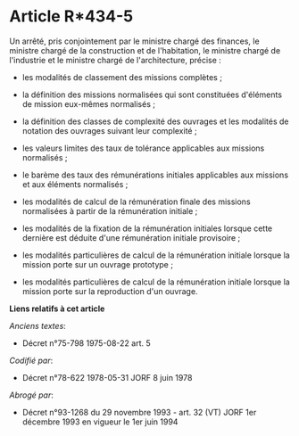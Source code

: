 # Article R*434-5

Un arrêté, pris conjointement par le ministre chargé des finances, le ministre chargé de la construction et de l'habitation,
le ministre chargé de l'industrie et le ministre chargé de l'architecture, précise :

- les modalités de classement des missions complètes          ;

- la définition des missions normalisées qui sont constituées d'éléments de mission eux-mêmes normalisés ;

- la définition des classes de complexité des ouvrages et les modalités de notation des ouvrages suivant leur complexité ;

- les valeurs limites des taux de tolérance applicables aux missions normalisés ;

- le barème des taux des rémunérations initiales applicables aux missions et aux éléments normalisés ;

- les modalités de calcul de la rémunération finale des missions normalisées à partir de la rémunération initiale ;

- les modalités de la fixation de la rémunération initiales lorsque cette dernière est déduite d'une rémunération initiale
provisoire ;

- les modalités particulières de calcul de la rémunération initiale lorsque la mission porte sur un ouvrage prototype ;

- les modalités particulières de calcul de la rémunération initiale lorsque la mission porte sur la reproduction d'un
ouvrage.

**Liens relatifs à cet article**

_Anciens textes_:

  - Décret n°75-798 1975-08-22 art. 5

_Codifié par_:

  - Décret n°78-622 1978-05-31 JORF 8 juin 1978

_Abrogé par_:

  - Décret n°93-1268 du 29 novembre 1993 - art. 32 (VT) JORF 1er décembre 1993 en vigueur le 1er juin 1994
